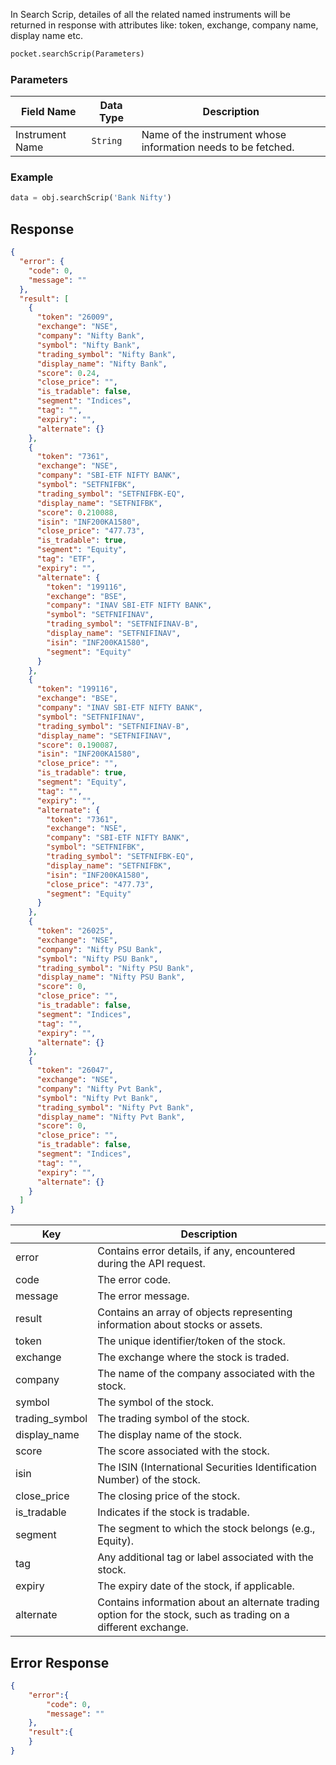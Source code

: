 <!-- ## Search Scrip -->
In Search Scrip, detailes of all the related named instruments will be returned in response with attributes like: token, exchange, company name, display name etc.


```python
pocket.searchScrip(Parameters)
```

### Parameters
| Field Name     | Data Type | Description                                       |
|----------------|-----------|---------------------------------------------------|
| Instrument Name   | `String`    | Name of the instrument whose information needs to be fetched. |


### Example
```python
data = obj.searchScrip('Bank Nifty')
```


## Response
```json
{
  "error": {
    "code": 0,
    "message": ""
  },
  "result": [
    {
      "token": "26009",
      "exchange": "NSE",
      "company": "Nifty Bank",
      "symbol": "Nifty Bank",
      "trading_symbol": "Nifty Bank",
      "display_name": "Nifty Bank",
      "score": 0.24,
      "close_price": "",
      "is_tradable": false,
      "segment": "Indices",
      "tag": "",
      "expiry": "",
      "alternate": {}
    },
    {
      "token": "7361",
      "exchange": "NSE",
      "company": "SBI-ETF NIFTY BANK",
      "symbol": "SETFNIFBK",
      "trading_symbol": "SETFNIFBK-EQ",
      "display_name": "SETFNIFBK",
      "score": 0.210088,
      "isin": "INF200KA1580",
      "close_price": "477.73",
      "is_tradable": true,
      "segment": "Equity",
      "tag": "ETF",
      "expiry": "",
      "alternate": {
        "token": "199116",
        "exchange": "BSE",
        "company": "INAV SBI-ETF NIFTY BANK",
        "symbol": "SETFNIFINAV",
        "trading_symbol": "SETFNIFINAV-B",
        "display_name": "SETFNIFINAV",
        "isin": "INF200KA1580",
        "segment": "Equity"
      }
    },
    {
      "token": "199116",
      "exchange": "BSE",
      "company": "INAV SBI-ETF NIFTY BANK",
      "symbol": "SETFNIFINAV",
      "trading_symbol": "SETFNIFINAV-B",
      "display_name": "SETFNIFINAV",
      "score": 0.190087,
      "isin": "INF200KA1580",
      "close_price": "",
      "is_tradable": true,
      "segment": "Equity",
      "tag": "",
      "expiry": "",
      "alternate": {
        "token": "7361",
        "exchange": "NSE",
        "company": "SBI-ETF NIFTY BANK",
        "symbol": "SETFNIFBK",
        "trading_symbol": "SETFNIFBK-EQ",
        "display_name": "SETFNIFBK",
        "isin": "INF200KA1580",
        "close_price": "477.73",
        "segment": "Equity"
      }
    },
    {
      "token": "26025",
      "exchange": "NSE",
      "company": "Nifty PSU Bank",
      "symbol": "Nifty PSU Bank",
      "trading_symbol": "Nifty PSU Bank",
      "display_name": "Nifty PSU Bank",
      "score": 0,
      "close_price": "",
      "is_tradable": false,
      "segment": "Indices",
      "tag": "",
      "expiry": "",
      "alternate": {}
    },
    {
      "token": "26047",
      "exchange": "NSE",
      "company": "Nifty Pvt Bank",
      "symbol": "Nifty Pvt Bank",
      "trading_symbol": "Nifty Pvt Bank",
      "display_name": "Nifty Pvt Bank",
      "score": 0,
      "close_price": "",
      "is_tradable": false,
      "segment": "Indices",
      "tag": "",
      "expiry": "",
      "alternate": {}
    }
  ]
}
```

| Key          | Description                                                                                                     |
|--------------|-----------------------------------------------------------------------------------------------------------------|
| error        | Contains error details, if any, encountered during the API request.                                             |
| code         | The error code.                                                                                                 |
| message      | The error message.                                                                                              |
| result       | Contains an array of objects representing information about stocks or assets.                                    |
| token        | The unique identifier/token of the stock.                                                                       |
| exchange     | The exchange where the stock is traded.                                                                         |
| company      | The name of the company associated with the stock.                                                              |
| symbol       | The symbol of the stock.                                                                                        |
| trading_symbol | The trading symbol of the stock.                                                                                |
| display_name | The display name of the stock.                                                                                  |
| score        | The score associated with the stock.                                                                            |
| isin         | The ISIN (International Securities Identification Number) of the stock.                                         |
| close_price  | The closing price of the stock.                                                                                 |
| is_tradable  | Indicates if the stock is tradable.                                                                             |
| segment      | The segment to which the stock belongs (e.g., Equity).                                                          |
| tag          | Any additional tag or label associated with the stock.                                                           |
| expiry       | The expiry date of the stock, if applicable.                                                                    |
| alternate    | Contains information about an alternate trading option for the stock, such as trading on a different exchange.  |



## Error Response
```json
{
    "error":{
        "code": 0,
        "message": ""
    },
    "result":{
    }
}
```